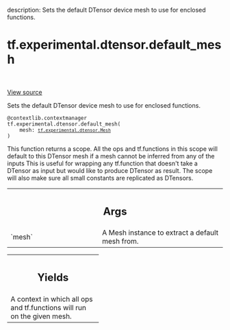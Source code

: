 description: Sets the default DTensor device mesh to use for enclosed functions.

<div itemscope itemtype="http://developers.google.com/ReferenceObject">
<meta itemprop="name" content="tf.experimental.dtensor.default_mesh" />
<meta itemprop="path" content="Stable" />
</div>

# tf.experimental.dtensor.default_mesh

<!-- Insert buttons and diff -->

<table class="tfo-notebook-buttons tfo-api nocontent" align="left">

</table>

<a target="_blank" class="external" href="/code/stable/tensorflow/dtensor/python/api.py">View source</a>



Sets the default DTensor device mesh to use for enclosed functions.


<pre class="devsite-click-to-copy prettyprint lang-py tfo-signature-link">
<code>@contextlib.contextmanager</code>
<code>tf.experimental.dtensor.default_mesh(
    mesh: <a href="../../../tf/experimental/dtensor/Mesh.md"><code>tf.experimental.dtensor.Mesh</code></a>
)
</code></pre>



<!-- Placeholder for "Used in" -->

This function returns a scope. All the ops and tf.functions in this scope will
default to this DTensor mesh if a mesh cannot be inferred from any of the
inputs
This is useful for wrapping any tf.function that doesn't take a DTensor as
input but would like to produce DTensor as result. The scope will also make
sure all small constants are replicated as DTensors.

<!-- Tabular view -->
 <table class="responsive fixed orange">
<colgroup><col width="214px"><col></colgroup>
<tr><th colspan="2"><h2 class="add-link">Args</h2></th></tr>

<tr>
<td>
`mesh`<a id="mesh"></a>
</td>
<td>
A Mesh instance to extract a default mesh from.
</td>
</tr>
</table>



<!-- Tabular view -->
 <table class="responsive fixed orange">
<colgroup><col width="214px"><col></colgroup>
<tr><th colspan="2"><h2 class="add-link">Yields</h2></th></tr>
<tr class="alt">
<td colspan="2">
A context in which all ops and tf.functions will run on the given mesh.
</td>
</tr>

</table>

